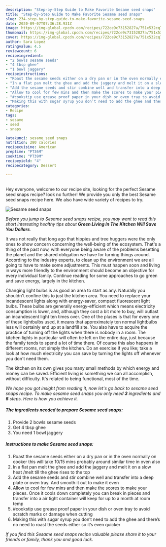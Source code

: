```yaml
---
description: "Step-by-Step Guide to Make Favorite Sesame seed snaps"
title: "Step-by-Step Guide to Make Favorite Sesame seed snaps"
slug: 234-step-by-step-guide-to-make-favorite-sesame-seed-snaps
date: 2020-09-07T07:36:28.931Z
image: https://img-global.cpcdn.com/recipes/722ce9c73152827a/751x532cq70/sesame-seed-snaps-recipe-main-photo.jpg
thumbnail: https://img-global.cpcdn.com/recipes/722ce9c73152827a/751x532cq70/sesame-seed-snaps-recipe-main-photo.jpg
cover: https://img-global.cpcdn.com/recipes/722ce9c73152827a/751x532cq70/sesame-seed-snaps-recipe-main-photo.jpg
author: Sara Lopez
ratingvalue: 4.5
reviewcount: 6
recipeingredient:
- "2 bowls sesame seeds"
- "4 tbsp ghee"
- "1 bowl jaggery"
recipeinstructions:
- "Roast the sesame seeds either on a dry pan or in the oven normally on cooker this will take 10/15 mins probably around similar time in oven also"
- "In a flat pan melt the ghee and add the jaggery and melt it on a slow heat /melt till the ghee rises to the top"
- "Add the sesame seeds and stir combine well and transfer into a deep plate or oven tray. And smooth it out to make it even"
- "Allow to cool for few mins and then make the scores to make your pieces. Once it cools down completely you can break in pieces and transfer into a air tight container will keep for up to a month at room temp"
- "#cookstip use grease proof paper in your dish or oven tray to avoid scratch marks or damage when cutting"
- "Making this with sugar syrup you don’t need to add the ghee and there’s no need to roast the seeds either so it’s even quicker"
categories:
- Recipe
tags:
- sesame
- seed
- snaps

katakunci: sesame seed snaps 
nutrition: 280 calories
recipecuisine: American
preptime: "PT36M"
cooktime: "PT39M"
recipeyield: "4"
recipecategory: Dessert

---
```

<br>
Hey everyone, welcome to our recipe site, looking for the perfect Sesame seed snaps recipe? look no further! We provide you only the best Sesame seed snaps recipe here. We also have wide variety of recipes to try.
<br>


![Sesame seed snaps](https://img-global.cpcdn.com/recipes/722ce9c73152827a/751x532cq70/sesame-seed-snaps-recipe-main-photo.jpg)

<i>Before you jump to Sesame seed snaps recipe, you may want to read this short interesting healthy tips about 
<strong>Green Living In The Kitchen Will Save You Dollars</strong>.</i>
</br>

It was not really that long ago that hippies and tree huggers were the only ones to show concern concerning the well-being of the ecosystem. That's a thing of the past now, with everyone being aware of the problems besetting the planet and the shared obligation we have for turning things around. According to the industry experts, to clean up the environment we are all going to have to make some adjustments. This must happen soon and living in ways more friendly to the environment should become an objective for every individual family. Continue reading for some approaches to go green and save energy, largely in the kitchen.

Changing light bulbs is as good an area to start as any. Naturally you shouldn't confine this to just the kitchen area. You need to replace your incandescent lights along with energy-saver, compact fluorescent light bulbs. These bulbs are generally energy-efficient which means electricity consumption is lower, and, although they cost a bit more to buy, will outlast an incandescent light ten times over. One of the pluses is that for every one of these lightbulbs used, it means that approximately ten normal lightbulbs less will certainly end up at a landfill site. You also have to acquire the practice of turning off the lights when there is nobody in a room. The kitchen lights in particular will often be left on the entire day, just because the family tends to spend a lot of time there. Of course this also happens in different rooms, not simply the kitchen. Do an exercise if you like; take a look at how much electricity you can save by turning the lights off whenever you don't need them.

The kitchen on its own gives you many small methods by which energy and money can be saved. Efficient living is something we can all accomplish, without difficulty. It's related to being functional, most of the time.


<i>We hope you got insight from reading it, now let's go back to sesame seed snaps recipe. To make sesame seed snaps you only need <strong>3</strong> ingredients and <strong>6</strong> steps. Here is how you achieve it.
</i>

##### The ingredients needed to prepare Sesame seed snaps:

1. Provide 2 bowls sesame seeds
1. Get 4 tbsp ghee
1. You need 1 bowl jaggery


##### Instructions to make Sesame seed snaps:

1. Roast the sesame seeds either on a dry pan or in the oven normally on cooker this will take 10/15 mins probably around similar time in oven also
1. In a flat pan melt the ghee and add the jaggery and melt it on a slow heat /melt till the ghee rises to the top
1. Add the sesame seeds and stir combine well and transfer into a deep plate or oven tray. And smooth it out to make it even
1. Allow to cool for few mins and then make the scores to make your pieces. Once it cools down completely you can break in pieces and transfer into a air tight container will keep for up to a month at room temp
1. #cookstip use grease proof paper in your dish or oven tray to avoid scratch marks or damage when cutting
1. Making this with sugar syrup you don’t need to add the ghee and there’s no need to roast the seeds either so it’s even quicker


<i>If you find this Sesame seed snaps recipe valuable please share it to your friends or family, thank you and good luck.</i>
